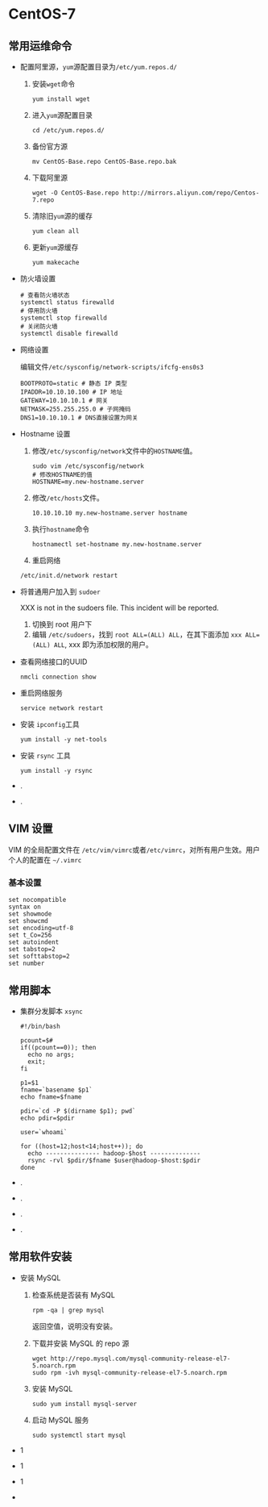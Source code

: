 # CentOS-7

## 常用运维命令

* 配置阿里源，`yum`源配置目录为`/etc/yum.repos.d/`

  1. 安装`wget`命令

     ```shell
     yum install wget
     ```

  2. 进入`yum`源配置目录

     ```shell
     cd /etc/yum.repos.d/
     ```

  3. 备份官方源

     ```shell
     mv CentOS-Base.repo CentOS-Base.repo.bak
     ```

  4. 下载阿里源

     ```shell
     wget -O CentOS-Base.repo http://mirrors.aliyun.com/repo/Centos-7.repo
     ```

  5. 清除旧`yum`源的缓存

     ```shell
     yum clean all
     ```

  6. 更新`yum`源缓存

     ```shell
     yum makecache
     ```

* 防火墙设置

  ```shell
  # 查看防火墙状态
  systemctl status firewalld
  # 停用防火墙
  systemctl stop firewalld
  # 关闭防火墙
  systemctl disable firewalld
  ```

* 网络设置

  编辑文件`/etc/sysconfig/network-scripts/ifcfg-ens0s3`

  ```shell
  BOOTPROTO=static # 静态 IP 类型
  IPADDR=10.10.10.100 # IP 地址
  GATEWAY=10.10.10.1 # 网关
  NETMASK=255.255.255.0 # 子网掩码
  DNS1=10.10.10.1 # DNS直接设置为网关
  ```

* Hostname 设置

  1. 修改`/etc/sysconfig/network`文件中的`HOSTNAME`值。

     ```shell
     sudo vim /etc/sysconfig/network
     # 修改HOSTNAME的值
     HOSTNAME=my.new-hostname.server
     ```

  2. 修改`/etc/hosts`文件。

     ```shell
     10.10.10.10 my.new-hostname.server hostname
     ```

  3. 执行`hostname`命令

     ```shell
     hostnamectl set-hostname my.new-hostname.server
     ```

  4. 重启网络

  ```shell
  /etc/init.d/network restart
  ```

* 将普通用户加入到 `sudoer`

  XXX is not in the sudoers file.  This incident will be reported.

  1. 切换到 root 用户下
  2. 编辑 `/etc/sudoers`，找到 `root ALL=(ALL) ALL`，在其下面添加 `xxx ALL=(ALL) ALL`, xxx 即为添加权限的用户。

* 查看网络接口的UUID

  ```shell
  nmcli connection show
  ```

* 重启网络服务

  ```shell
  service network restart
  ```

* 安装 `ipconfig`工具

  ```shell
  yum install -y net-tools
  ```

* 安装 `rsync` 工具

  ```shell
  yum install -y rsync
  ```

  

* .

* .

## VIM 设置

VIM 的全局配置文件在 `/etc/vim/vimrc`或者`/etc/vimrc`，对所有用户生效。用户个人的配置在 `~/.vimrc`

### 基本设置

```shell
set nocompatible
syntax on
set showmode
set showcmd
set encoding=utf-8
set t_Co=256
set autoindent
set tabstop=2
set softtabstop=2
set number
```



## 常用脚本

* 集群分发脚本 `xsync`

  ```shell
  #!/bin/bash
  
  pcount=$#
  if((pcount==0)); then
    echo no args;
    exit;
  fi
  
  p1=$1
  fname=`basename $p1`
  echo fname=$fname
  
  pdir=`cd -P $(dirname $p1); pwd`
  echo pdir=$pdir
  
  user=`whoami`
  
  for ((host=12;host<14;host++)); do
    echo --------------- hadoop-$host --------------
    rsync -rvl $pdir/$fname $user@hadoop-$host:$pdir
  done
  ```

* .

* .

* .

* .

## 常用软件安装

* 安装 MySQL

  1. 检查系统是否装有 MySQL

     ```shell
     rpm -qa | grep mysql
     ```

     返回空值，说明没有安装。

  2. 下载并安装 MySQL 的 repo 源

     ```shell
     wget http://repo.mysql.com/mysql-community-release-el7-5.noarch.rpm
     sudo rpm -ivh mysql-community-release-el7-5.noarch.rpm
     ```

  3. 安装 MySQL

     ```shell
     sudo yum install mysql-server
     ```

  4. 启动 MySQL 服务

     ```shell
     sudo systemctl start mysql
     ```

* 1

* 1

* 1

* 